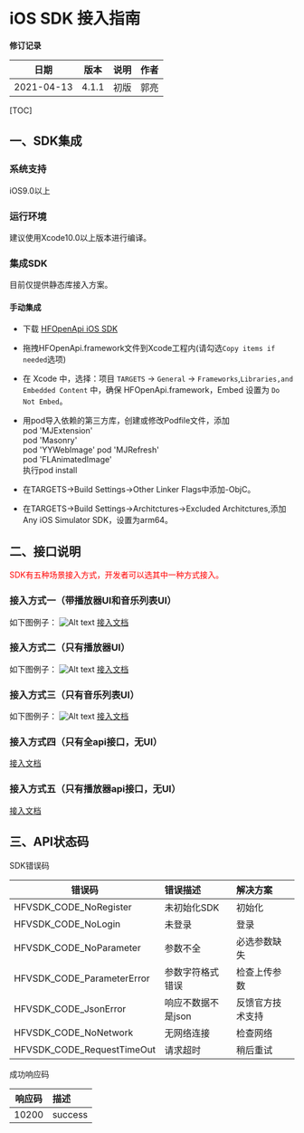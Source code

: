 

# iOS SDK 接入指南

**修订记录** 

|    日期    | 版本 | 说明       |  作者  |
| :--------: | :--: | ---------- | :----: |
| 2021-04-13 | 4.1.1  | 初版 | 郭亮 |



[TOC]
## 一、SDK集成

### 系统支持

iOS9.0以上

### 运行环境

建议使用Xcode10.0以上版本进行编译。

### 集成SDK
目前仅提供静态库接入方案。
<!-- 
- Cocoapods集成

##### 1.3.1 Cocoapods集成
1. 添加如下语句加入你的Podfile文件中。
```objc 
pod 'HFOpenApi'
```

2. 执行`pod install`或者`pod update`后集成SDK到项目工程。
3. 运行`项目名.xcworkspace`文件打开工程。 -->

#### 手动集成
- 下载 [HFOpenApi iOS SDK](https://www.baidu.com) 

- 拖拽HFOpenApi.framework文件到Xcode工程内(请勾选`Copy items if needed`选项)

- 在 Xcode 中，选择：项目 `TARGETS` -> `General` -> `Frameworks`,`Libraries,and Embedded Content` 中，确保 HFOpenApi.framework，Embed 设置为 `Do Not Embed`。

- 用pod导入依赖的第三方库，创建或修改Podfile文件，添加  
  pod 'MJExtension'  
  pod 'Masonry'  
  pod 'YYWebImage' 
  pod 'MJRefresh'  
  pod 'FLAnimatedImage'  
  执行pod install  

- 在TARGETS->Build Settings->Other Linker Flags中添加-ObjC。

- 在TARGETS->Build Settings->Architctures->Excluded Architctures,添加Any iOS Simulator SDK，设置为arm64。

## 二、接口说明

<font color='#FF0000'>SDK有五种场景接入方式，开发者可以选其中一种方式接入。</font>

### 接入方式一（带播放器UI和音乐列表UI）
如下图例子：
![Alt text](https://k3-images-test.oss-cn-beijing.aliyuncs.com/M2.png)
[接入文档](./sub/播放器和音乐列表接入文档.html?target="_blank")

### 接入方式二（只有播放器UI）
如下图例子：
![Alt text](https://k3-images-test.oss-cn-beijing.aliyuncs.com/M3.png)
[接入文档](./sub/播放器UI接入文档.html)

### 接入方式三（只有音乐列表UI）
如下图例子：
![Alt text](https://k3-images-test.oss-cn-beijing.aliyuncs.com/M4.png)
[接入文档](./sub/音乐列表UI接入文档.html)

### 接入方式四（只有全api接口，无UI）
[接入文档](./sub/通用api接入文档.html)

### 接入方式五（只有播放器api接口，无UI）
[接入文档](./sub/播放器api接入文档.html)

## 三、API状态码

SDK错误码

| 错误码 | 错误描述 | 解决方案 |
|----------|:--------|:-------- |
| HFVSDK_CODE_NoRegister | 未初始化SDK | 初始化 |
| HFVSDK_CODE_NoLogin | 未登录 | 登录 |
| HFVSDK_CODE_NoParameter | 参数不全 | 必选参数缺失 |
| HFVSDK_CODE_ParameterError | 参数字符格式错误 | 检查上传参数 |
| HFVSDK_CODE_JsonError | 响应不数据不是json | 反馈官方技术支持 |
| HFVSDK_CODE_NoNetwork | 无网络连接 | 检查网络 |
| HFVSDK_CODE_RequestTimeOut | 请求超时 | 稍后重试 

成功响应码

| 响应码 | 描述 |
|----------|:--------|
| 10200 | success |
